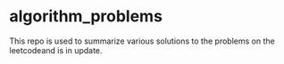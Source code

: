 # algorithm_problems 
This repo is used to summarize various solutions to the problems on the leetcodeand is in update.
